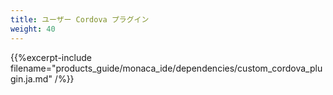 ```yaml
---
title: ユーザー Cordova プラグイン
weight: 40
---
```


{{%excerpt-include filename="products_guide/monaca_ide/dependencies/custom_cordova_plugin.ja.md" /%}}